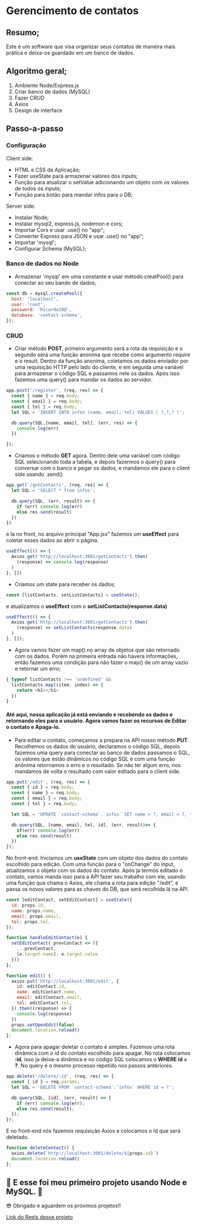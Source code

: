 # Gerencimento de contatos

## Resumo;
Este é um software que visa organizar seus contatos de maneira mais prática e deixa-os guardado em um banco de dados.

## Algoritmo geral;
1. Ambiente Node/Express.js
2. Criar banco de dados (MySQL)
3. Fazer CRUD
4. Axios
5. Design de interface

## Passo-a-passo

### Configuração

Client side:
- HTML e CSS da Aplicação;
- Fazer useState para armazenar valores dos inputs;
- Função para atualizar o setValue adicionando um objeto com os valores de todos os inputs;
- Função para botão para mandar infos para o DB;

Server side:
- Instalar Node;
- Instalar mysql2, express.js, nodemon e cors;
- Importar Cors e usar .use() no "app";
- Converter Express para JSON e usar .use() no "app";
- Importar 'mysql';
- Configurar Schema (MySQL);

### Banco de dados no Node
- Armazenar 'mysql' em uma constante e usar método creatPool() para conectar ao seu bando de dados;

```js
const db = mysql.createPool({
  host: 'localhost',
  user: 'root',
  password: 'Ricardo20@',
  database: 'contact-schema',
});
```

### CRUD
- Criar método **POST**, primeiro argumento será a rota da requisição e o segundo será uma função anonima que recebe como argumento require e o result. Dentro da função anonima, coletamos os dados enviador por uma requisição HTTP pelo lado do cliente, e em seguida uma variável para armazenar o código SQL e passamos nele os dados. Após isso fazemos uma query() para mandar os dados ao servidor.

```js
app.post('/register', (req, res) => {
  const { name } = req.body;
  const { email } = req.body;
  const { tel } = req.body;
  let SQL = 'INSERT INTO infos (name, email, tel) VALUES ( ?,?,? )';

  db.query(SQL,[name, email, tel], (err, res) => {
    console.log(err)
  })

});
```

- Criamos o método **GET** agora. Dentro dele uma variável com código SQL selecionando toda a tabela, e depois fazermos o query() para conversar com o banco e pegar os dados, e mandamos ele para o client side usando .send()

```js
app.get('/getContacts', (req, res) => {
  let SQL = 'SELECT * from infos';

  db.query(SQL, (err, result) => {
    if (err) console.log(err)
    else res.send(result)
  })
})
```
e la no front, no arquivo principal "App.jsx" fazemos um **useEffect** para coletar esses dados ao abrir o página.

```js
useEffect(() => {
  Axios.get('http://localhost:3001/getContacts').then(
    (response) => console.log(response) 
  )
}, [])
```

- Criamos um state para receber os dados;
```js
const [listContacts, setListContacts] = useState();
```
e atualizamos o **useEffect** com o **setListContacts(response.data)**

```js
useEffect(() => {
  Axios.get('http://localhost:3001/getContacts').then(
    (response) => setListContacts(response.data)
  )
}, []);
```

- Agora vamos fazer um map() no array de objetos que são retornado com os dados. Porém na primeira entrada não havera informações, então fazemos uma condição para não fazer o map() de um array vazio e retornar um erro;

```js
{ typeof listContacts !== 'undefined' && 
  listContacts.map((item, index) => {
    return <h1></h1>
  })
} 
```

#### Até aqui, nossa aplicação já está enviando e recebendo os dados e retornando eles para o usuário. Agora vamos fazer os recursos de Editar o contato e Apaga-lo.

- Para editar o contato, começamos a prepara na API nosso método **PUT**.
Recolhemos os dados do usuário, declaramos o código SQL, depois fazemos uma query para conectar ao banco de dados passamos o SQL, os valores que estão dinâmicos no código SQL e com uma função anônima retornamos o erro e o resultado. Se não ter algum erro, nos mandamos de volta o resultado com valor editado para o client side.

```js
app.put('/edit', (req, res) => {
  const { id } = req.body;
  const { name } = req.body;
  const { email } = req.body;
  const { tel } = req.body;

  let SQL = 'UPDATE `contact-schema`.`infos` SET name = ?, email = ?, tel = ? WHERE id = ?'

  db.query(SQL, [name, email, tel, id], (err, result)=> {
    if(err) console.log(err)
    else res.send(result)
  })
});
```
No front-end. Iniciamos um **useState** com um objeto dos dados do contato escolhido para edição. Com uma função para o "onChange" do input, atualizamos o objeto com os dados do contato. Após ja termos editado o contato, vamos manda isso para a API fazer seu trabalho com ele, usando uma função que chama o Axios, ele chama a rota para edição "/edit", e passa os novos valores para as chaves do DB, que será recolhida lá na API.

```js
const [editContact, setEditContact] = useState({
  id: props.id,
  name: props.name,
  email: props.email,
  tel: props.tel,
});

function handleEditContact(e) {
  setEditContact( prevContact => ({
    ...prevContact,
    [e.target.name]: e.target.value
  }))
};

function edit() {
  axios.put('http://localhost:3001/edit', {
    id: editContact.id,
    name: editContact.name,
    email: editContact.email,
    tel: editContact.tel,
  }).then((response) => {
    console.log(response)
  })
  props.setOpenEdit(false)
  document.location.reload()
};
```

- Agora para apagar deletar o contato é simples. Fazemos uma rota dinâmica com o id do contato escolhido para apagar. No rota colocamos **:id**, isso ja deixa-a dinâmica e no código SQL colocamos o **WHERE id = ?**. No query é o mesmo processo repetido nos passos anteriores.

```js
app.delete('/delete/:id', (req, res) => {
  const { id } = req.params;
  let SQL = 'DELETE FROM `contact-schema`.`infos` WHERE id = ?';

  db.query(SQL, [id], (err, result) => {
    if (err) console.log(err);
    else res.send(result);
  });
});
```
E no front-end nós fazemos requisição Axios e colocamos o Id que será deletado.

```js
function deleteContact() {
  axios.delete(`http://localhost:3001/delete/${props.id}`)
  document.location.reload()
};
```

## 🎉 E esse foi meu primeiro projeto usando Node e MySQL. 🎉

😎 Obrigado e aguardem os próximos projetos!!

<a href='https://instagram.com/gevolgdev/'>Link do Reels desse projeto</a>